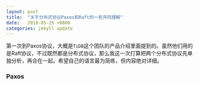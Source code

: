 ```yaml
---
layout: post
title:  "关于分布式协议Paxos和Raft的一些共同理解"
date:   2018-05-25 +0800
categories: jekyll update
---
```

第一次到Paxos协议，大概是`TiDB`这个团队的产品介绍里面提到的。虽然他们用的是Raft协议，不过既然都是分布式协议，那么我这一次打算把两个分布式协议先单独分析，再合在一起。希望自己的语言最为简练，但内容绝对详细。

### Paxos